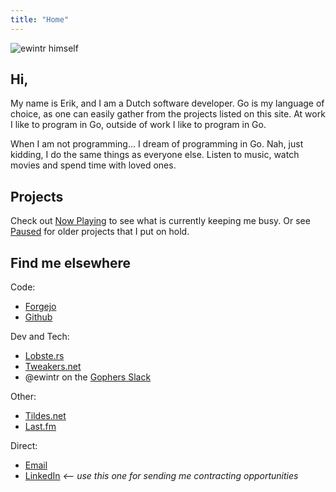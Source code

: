 ```yaml
---
title: "Home"
---
```

![ewintr himself](/image/portrait.svg)

## Hi, 

My name is Erik, and I am a Dutch software developer. Go is my language of choice, as one can easily gather from the projects listed on this site. At work I like to program in Go, outside of work I like to program in Go. 

When I am not programming... I dream of programming in Go. Nah, just kidding, I do the same things as everyone else. Listen to music, watch movies and spend time with loved ones.

## Projects

Check out [Now Playing](/now-playing) to see what is currently keeping me busy. Or see [Paused](/paused) for older projects that I put on hold. 

## Find me elsewhere

Code:

* [Forgejo](https://code.ewintr.nl)
* [Github](https://github.com/ewintr)

Dev and Tech:

* [Lobste.rs](https://lobste.rs/u/ewintr)
* [Tweakers.net](https://tweakers.net/gallery/88794/)
* @ewintr on the [Gophers Slack](https://gophers.slack.com/join/shared_invite/zt-1vukscera-OjamkAvBRDw~qgPh~q~cxQ#/shared-invite/email)

Other:

* [Tildes.net](https://tildes.net/user/ewintr)
* [Last.fm](https://www.last.fm/user/ewintr)

Direct:

* [Email](mailto:e@ewintr.nl)
* [LinkedIn](https://www.linkedin.com/in/erik-winter-5767a923b/) _<-- use this one for sending me contracting opportunities_

